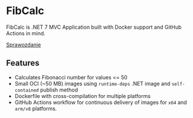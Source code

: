 # FibCalc
FibCalc is .NET 7 MVC Application built with Docker support and GitHub Actions in mind.

[Sprawozdanie](Sprawozdanie.md)

## Features
* Calculates Fibonacci number for values <= 50
* Small OCI (~50 MB) images using `runtime-deps` .NET image and `self-contained` publish method
* Dockerfile with cross-compilation for multiple platforms
* GitHub Actions workflow for continuous delivery of images for `x64` and `arm/v8` platforms.
